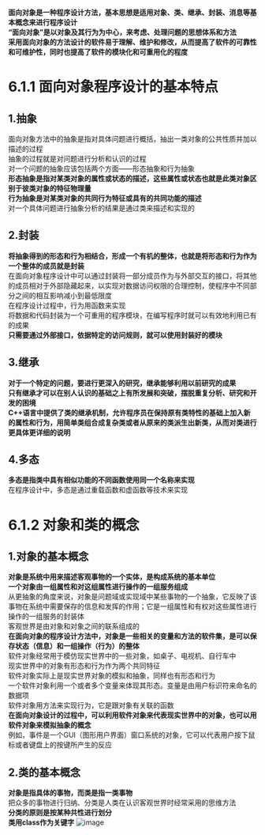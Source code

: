 **面向对象是一种程序设计方法，基本思想是适用对象、类、继承、封装、消息等基本概念来进行程序设计**  
**“面向对象”是以对象及其行为为中心，来考虑、处理问题的思想体系和方法**  
**采用面向对象的方法设计的软件易于理解、维护和修改，从而提高了软件的可靠性和可维护性，同时也提高了软件的模块化和可重用化的程度**  
# 6.1.1 面向对象程序设计的基本特点
## 1.抽象
面向对象方法中的抽象是指对具体问题进行概括，抽出一类对象的公共性质并加以描述的过程  
抽象的过程就是对问题进行分析和认识的过程  
对一个问题的抽象应该包括两个方面——形态抽象和行为抽象  
**形态抽象是指对某类对象的属性或状态的描述，这些属性或状态也就是此类对象区别于彼类对象的特征物理量**  
**行为抽象是对某类对象的共同行为特征或具有的共同功能的描述**  
对一个具体问题进行抽象分析的结果是通过类来描述和实现的  
## 2.封装
**将抽象得到的形态和行为相结合，形成一个有机的整体，也就是将形态和行为作为一个整体的成员就是封装**  
在面向对象程序设计中可以通过封装将一部分成员作为与外部交互的接口，将其他的成员相对于外部隐藏起来，以实现对数据访问权限的合理控制，使程序中不同部分之间的相互影响减小到最低限度  
在程序设计过程中，行为用函数来实现  
将数据和代码封装为一个可重用的程序模块，在编写程序时就可以有效地利用已有的成果  
**只需要通过外部接口，依据特定的访问规则，就可以使用封装好的模块**  
## 3.继承
**对于一个特定的问题，要进行更深入的研究，继承能够利用以前研究的成果**  
**只有继承才可以在别人认识的基础之上有所发展和突破，摆脱重复分析、研究和开发的困境**  
**C++语言中提供了类的继承机制，允许程序员在保持原有类特性的基础上加入新的属性和行为，用简单类组合成复杂类或者从原来的类派生出新类，从而对类进行更具体更详细的说明**  
## 4.多态
**多态是指类中具有相似功能的不同函数使用同一个名称来实现**  
在程序设计中，多态是通过重载函数和虚函数等技术来实现  
# 6.1.2 对象和类的概念
## 1.对象的基本概念
**对象是系统中用来描述客观事物的一个实体，是构成系统的基本单位**  
**一个对象由一组属性和对这组属性进行操作的一组服务组成**  
从更抽象的角度来说，对象是问题域或实现域中某些事物的一个抽象，它反映了该事物在系统中需要保存的信息和发挥的作用；它是一组属性和有权对这些属性进行操作的一组服务的封装体  
客观世界是由对象和对象之间的联系组成的  
**在面向对象的程序设计方法中，对象是一些相关的变量和方法的软件集，是可以保存状态（信息）和一组操作（行为）的整体**  
软件对象经常用于模仿现实世界中的一些对象，如桌子、电视机、自行车中  
现实世界中的对象有形态和行为作为两个共同特征  
软件对象实际上是现实世界对象的模拟和抽象，同样也有形态和行为  
一个软件对象利用一个或者多个变量来体现其形态。变量是由用户标识符来命名的数据项  
软件对象用方法来实现行为，它是跟对象有关联的函数  
**在面向对象设计的过程中，可以利用软件对象来代表现实世界中的对象，也可以用软件对象来模拟抽象的概念**  
例如，事件是一个GUI（图形用户界面）窗口系统的对象，它可以代表用户按下鼠标或者键盘上的按键所产生的反应  
## 2.类的基本概念
**对象是指具体的事物，而类是指一类事物**  
把众多的事物进行归纳、分类是人类在认识客观世界时经常采用的思维方法  
**分类的原则是按某种共性进行划分**  
**类用class作为关键字**
![image](https://user-images.githubusercontent.com/77609544/112712688-f43d4380-8f0b-11eb-91b3-13d7144b66d7.png)
